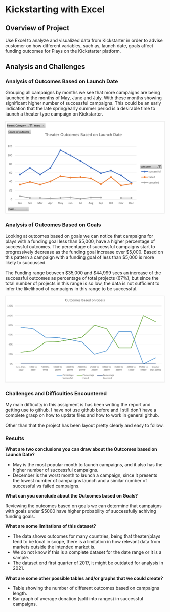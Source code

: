 # Kickstarting with Excel

## Overview of Project

Use Excel to analyze and visualized data from Kickstarter in order to advise customer on how different variables, such as, launch date, goals affect funding outcomes for Plays on the Kickstarter platform.


## Analysis and Challenges

### Analysis of Outcomes Based on Launch Date

Grouping all campaigns by months we see that more campaigns are being launched in the months of May, June and July.  With these months showing significant higher number of successful campaigns. This could be an early indication that the late spring/early summer period is a desirable time to launch a theater type campaign on Kickstarter.


![Theater Outcomes Based on Launch Date](Resources/Theater_Outcomes_vs_Launch.png)


### Analysis of Outcomes Based on Goals

Looking at outcomes based on goals we can notice that campaigns for plays with a funding goal less than $5,000, have a higher percentage of successful outcomes. The percentage of successful campaigns start to progressively decrease as the funding goal increase over $5,000. Based on this pattern a campaign with a funding goal of less than $5,000 is more likely to succussed.

The Funding range between $35,000 and $44,999 sees an increase of the successful outcomes as percentage of total projects (67%), but since the total number of projects in this range is so low, the data is not sufficient to infer the likelihood of campaigns in this range to be successful.


![Play Outcomes Based on Goals](Resources/Outcomes_vs_Goals_v1.png)


### Challenges and Difficulties Encountered

My main difficulty in this assigment is has been writing the report and getting use to github. I have not use github before and I still don't have a complete grasp on how to update files and how to work in general github.

Other than that the project has been layout pretty clearly and easy to follow.

### Results

**What are two conclusions you can draw about the Outcomes based on Launch Date?**
* May is the most popular month to launch campaigns, and it also has the higher number of successful campaigns.
* December is the worst month to launch a campaign, since it presents the lowest number of campaigns launch and a similar number of successful vs failed campaigns.

**What can you conclude about the Outcomes based on Goals?**

Reviewing the outcomes based on goals we can determine that campaigns with goals under $5000 have higher probability of successfully achiving funding goals.

**What are some limitations of this dataset?**
* The data shows outcomes for many countries, being that theater/plays tend to be local in scope, there is a limitation in how relevant data from markets outside the intended market is.
* We do not know if this is a complete dataset for the date range or it is a sample.
* The dataset end first quarter of 2017, it might be outdated for analysis in 2021.

**What are some other possible tables and/or graphs that we could create?**
* Table showing the number of different outcomes based on campaigns length.
* Bar graph of average donation (split into ranges) in successful campaigns.
